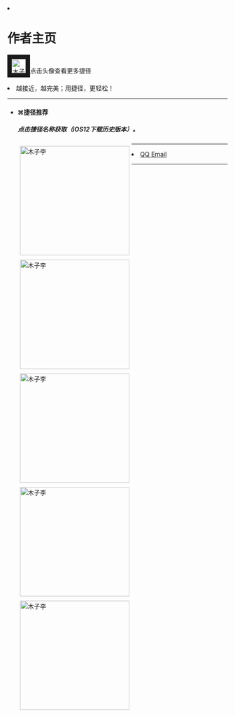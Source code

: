 
<html>
<head>
   <meta charset="utf-8" />   

<head>
<meta charset="utf-8"> 
<style>
.thumbnail 
{
	float:left;
	width:250px;
	height:autopx;
	margin:5px;
}
<div class="container rounded">
<ul class="list-group">

</style>
</head>

  <li class="list-group-item"><h1>作者主页</h1><p>
<a href="https://jiejinghe.com/users/6563404841">
<img  border="10" src="https://i.loli.net/2019/06/27/5d14b5b33217297297.jpeg" alt="木子李" width="32" height="32"></a>点击头像查看更多捷径</p></li>
  <li class="list-group-item">越接近，越完美；用捷径，更轻松！</li></ul>
<hr>
<ul class="list-group">  <li class="list-group-item"><h4>

⌘捷径推荐</h4><h5>点击捷径名称获取（iOS12下载历史版本）。</h5></li>

<p>
<a href="https://jiejinghe.com/shortcuts/7076318015">
<img  class="thumbnail"  src="https://i.loli.net/2019/07/06/5d202978cabee94282.png" alt="木子李" width="300" height="auto"></a></p>

<p>
<a href="https://www.icloud.com/shortcuts/19b4d6a90dfd40b3b963546cf67b77fe">
<img  class="thumbnail"  src="https://i.loli.net/2019/07/06/5d2029f4094cc65363.png" alt="木子李" width="300" height="auto"></a></p>

<p>
<a href="https://jiejinghe.com/shortcuts/3548598087">
<img  class="thumbnail"  src="https://i.loli.net/2019/07/06/5d20309c6a95a72537.png" alt="木子李" width="300" height="auto"></a></p>

<p>
<a href="https://jiejinghe.com/shortcuts/3251736150">
<img  class="thumbnail"  src="https://i.loli.net/2019/07/06/5d202bb965e0330944.png" alt="木子李" width="300" height="auto"></a></p>

<p>
<a href="https://www.icloud.com/shortcuts/6fcb210155b047b8a609f0e87db7a6a8">
<img  class="thumbnail"  src="https://i.loli.net/2019/07/06/5d202c774100c14856.png" alt="木子李" width="300" height="auto"></a></p>


</ul>
<hr>

  <li class="list-group-item">
<a href = "mailto: 56794501@qq.com">QQ Email</a> </li>
</ul>
<hr>

